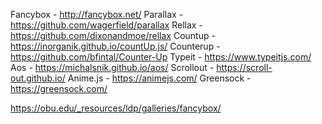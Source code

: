 Fancybox - http://fancybox.net/
Parallax - https://github.com/wagerfield/parallax
Rellax - https://github.com/dixonandmoe/rellax
Countup - https://inorganik.github.io/countUp.js/
Counterup - https://github.com/bfintal/Counter-Up
Typeit - https://www.typeitjs.com/
Aos - https://michalsnik.github.io/aos/
Scrollout - https://scroll-out.github.io/
Anime.js - https://animejs.com/
Greensock - https://greensock.com/

https://obu.edu/_resources/ldp/galleries/fancybox/